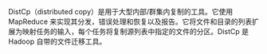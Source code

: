 DistCp（distributed copy）是用于大型内部/群集内复制的工具。它使用 MapReduce 来实现其分发，错误处理和恢复以及报告。它将文件和目录的列表扩展为映射任务的输入，每个任务将复制源列表中指定的文件的分区。DistCp 是 Hadoop 自带的文件迁移工具。
